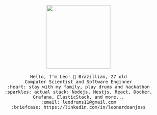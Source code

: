 <p align="center">
  <img src="https://i1.wp.com/allhtaccess.info/wp-content/uploads/2018/03/programming.gif?fit=1281%2C716&ssl=1" width="200px">
  <br><br>
  <samp>
    Hello, I'm Leo! 👋 Brazillian, 27 old <br> 
    Computer Scientist and Software Enginner <br> 
    :heart: stay with my family, play drums and hackathon <br>
    :sparkles: actual stack: Nodejs, Nestjs, React, Docker, Grafana, ElasticStack, and more... <br>
    :email:	leodrums11@gmail.com <br>
    :briefcase: https://linkedin.com/in/leonardoanjoss <br>
  </samp>
</p>
